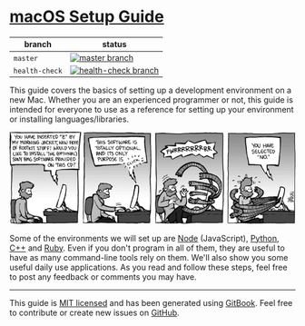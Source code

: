 [macOS Setup Guide](https://tux.co.id/mac-setup)
====================

| branch | status |
| ------ | ------ |
| `master` | [![master branch](https://travis-ci.org/sb2nov/mac-setup.svg?branch=master)](https://travis-ci.org/sb2nov/mac-setup) |
| `health-check` | [![health-check branch](https://img.shields.io/travis/sb2nov/mac-setup/health-check.svg?label=links)](https://travis-ci.org/sb2nov/mac-setup) |

This guide covers the basics of setting up a development environment on a new
Mac. Whether you are an experienced programmer or not, this guide is intended
for everyone to use as a reference for setting up your environment or
installing languages/libraries.

[![Screen](https://raw.githubusercontent.com/sb2nov/mac-setup/master/assets/intro.gif)](https://raw.githubusercontent.com/sb2nov/mac-setup/master/assets/intro.gif)

Some of the environments we will set up are [Node](https://nodejs.org)
(JavaScript), [Python](https://www.python.org),
[C++](http://www.cplusplus.com) and [Ruby](https://www.ruby-lang.org).
Even if you don't program in all of them, they are useful to have as many
command-line tools rely on them. We'll also show you some useful daily use
applications. As you read and follow these steps, feel free to post any
feedback or comments you may have.

-------------------------------------------------------------------------------

This guide is [MIT
licensed](https://github.com/sb2nov/mac-setup/blob/master/LICENSE) and has been
generated using [GitBook](https://www.gitbook.com/). Feel free to contribute or
create new issues on [GitHub](https://github.com/sb2nov/mac-setup/issues).
